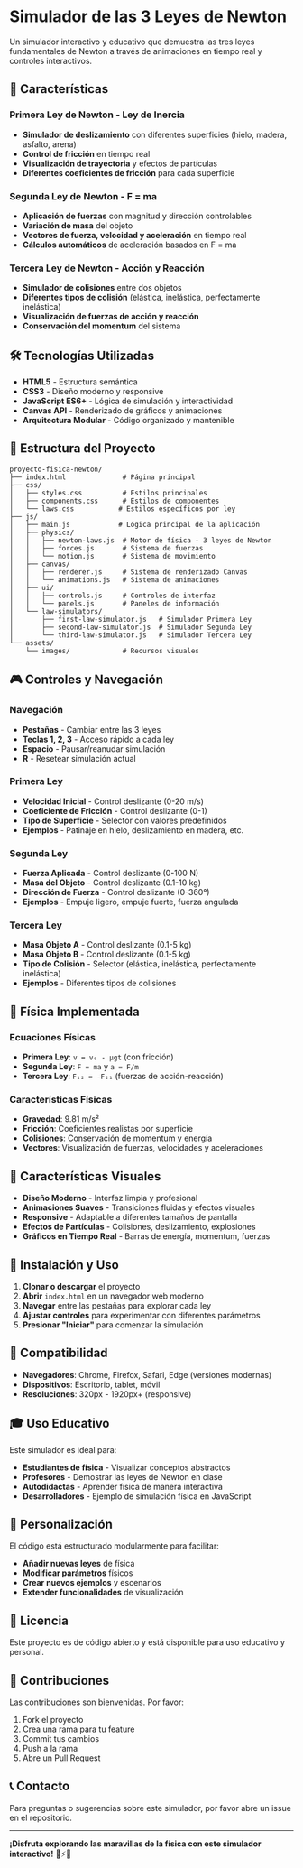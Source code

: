 # Simulador de las 3 Leyes de Newton

Un simulador interactivo y educativo que demuestra las tres leyes fundamentales de Newton a través de animaciones en tiempo real y controles interactivos.

## 🚀 Características

### Primera Ley de Newton - Ley de Inercia
- **Simulador de deslizamiento** con diferentes superficies (hielo, madera, asfalto, arena)
- **Control de fricción** en tiempo real
- **Visualización de trayectoria** y efectos de partículas
- **Diferentes coeficientes de fricción** para cada superficie

### Segunda Ley de Newton - F = ma
- **Aplicación de fuerzas** con magnitud y dirección controlables
- **Variación de masa** del objeto
- **Vectores de fuerza, velocidad y aceleración** en tiempo real
- **Cálculos automáticos** de aceleración basados en F = ma

### Tercera Ley de Newton - Acción y Reacción
- **Simulador de colisiones** entre dos objetos
- **Diferentes tipos de colisión** (elástica, inelástica, perfectamente inelástica)
- **Visualización de fuerzas de acción y reacción**
- **Conservación del momentum** del sistema

## 🛠️ Tecnologías Utilizadas

- **HTML5** - Estructura semántica
- **CSS3** - Diseño moderno y responsive
- **JavaScript ES6+** - Lógica de simulación y interactividad
- **Canvas API** - Renderizado de gráficos y animaciones
- **Arquitectura Modular** - Código organizado y mantenible

## 📁 Estructura del Proyecto

```
proyecto-fisica-newton/
├── index.html              # Página principal
├── css/
│   ├── styles.css          # Estilos principales
│   ├── components.css      # Estilos de componentes
│   └── laws.css           # Estilos específicos por ley
├── js/
│   ├── main.js            # Lógica principal de la aplicación
│   ├── physics/
│   │   ├── newton-laws.js  # Motor de física - 3 leyes de Newton
│   │   ├── forces.js       # Sistema de fuerzas
│   │   └── motion.js       # Sistema de movimiento
│   ├── canvas/
│   │   ├── renderer.js     # Sistema de renderizado Canvas
│   │   └── animations.js   # Sistema de animaciones
│   ├── ui/
│   │   ├── controls.js     # Controles de interfaz
│   │   └── panels.js       # Paneles de información
│   └── law-simulators/
│       ├── first-law-simulator.js   # Simulador Primera Ley
│       ├── second-law-simulator.js  # Simulador Segunda Ley
│       └── third-law-simulator.js   # Simulador Tercera Ley
└── assets/
    └── images/             # Recursos visuales
```

## 🎮 Controles y Navegación

### Navegación
- **Pestañas** - Cambiar entre las 3 leyes
- **Teclas 1, 2, 3** - Acceso rápido a cada ley
- **Espacio** - Pausar/reanudar simulación
- **R** - Resetear simulación actual

### Primera Ley
- **Velocidad Inicial** - Control deslizante (0-20 m/s)
- **Coeficiente de Fricción** - Control deslizante (0-1)
- **Tipo de Superficie** - Selector con valores predefinidos
- **Ejemplos** - Patinaje en hielo, deslizamiento en madera, etc.

### Segunda Ley
- **Fuerza Aplicada** - Control deslizante (0-100 N)
- **Masa del Objeto** - Control deslizante (0.1-10 kg)
- **Dirección de Fuerza** - Control deslizante (0-360°)
- **Ejemplos** - Empuje ligero, empuje fuerte, fuerza angulada

### Tercera Ley
- **Masa Objeto A** - Control deslizante (0.1-5 kg)
- **Masa Objeto B** - Control deslizante (0.1-5 kg)
- **Tipo de Colisión** - Selector (elástica, inelástica, perfectamente inelástica)
- **Ejemplos** - Diferentes tipos de colisiones

## 🔬 Física Implementada

### Ecuaciones Físicas
- **Primera Ley**: `v = v₀ - μgt` (con fricción)
- **Segunda Ley**: `F = ma` y `a = F/m`
- **Tercera Ley**: `F₁₂ = -F₂₁` (fuerzas de acción-reacción)

### Características Físicas
- **Gravedad**: 9.81 m/s²
- **Fricción**: Coeficientes realistas por superficie
- **Colisiones**: Conservación de momentum y energía
- **Vectores**: Visualización de fuerzas, velocidades y aceleraciones

## 🎨 Características Visuales

- **Diseño Moderno** - Interfaz limpia y profesional
- **Animaciones Suaves** - Transiciones fluidas y efectos visuales
- **Responsive** - Adaptable a diferentes tamaños de pantalla
- **Efectos de Partículas** - Colisiones, deslizamiento, explosiones
- **Gráficos en Tiempo Real** - Barras de energía, momentum, fuerzas

## 🚀 Instalación y Uso

1. **Clonar o descargar** el proyecto
2. **Abrir** `index.html` en un navegador web moderno
3. **Navegar** entre las pestañas para explorar cada ley
4. **Ajustar controles** para experimentar con diferentes parámetros
5. **Presionar "Iniciar"** para comenzar la simulación

## 📱 Compatibilidad

- **Navegadores**: Chrome, Firefox, Safari, Edge (versiones modernas)
- **Dispositivos**: Escritorio, tablet, móvil
- **Resoluciones**: 320px - 1920px+ (responsive)

## 🎓 Uso Educativo

Este simulador es ideal para:
- **Estudiantes de física** - Visualizar conceptos abstractos
- **Profesores** - Demostrar las leyes de Newton en clase
- **Autodidactas** - Aprender física de manera interactiva
- **Desarrolladores** - Ejemplo de simulación física en JavaScript

## 🔧 Personalización

El código está estructurado modularmente para facilitar:
- **Añadir nuevas leyes** de física
- **Modificar parámetros** físicos
- **Crear nuevos ejemplos** y escenarios
- **Extender funcionalidades** de visualización

## 📄 Licencia

Este proyecto es de código abierto y está disponible para uso educativo y personal.

## 🤝 Contribuciones

Las contribuciones son bienvenidas. Por favor:
1. Fork el proyecto
2. Crea una rama para tu feature
3. Commit tus cambios
4. Push a la rama
5. Abre un Pull Request

## 📞 Contacto

Para preguntas o sugerencias sobre este simulador, por favor abre un issue en el repositorio.

---

**¡Disfruta explorando las maravillas de la física con este simulador interactivo!** 🚀⚡🔬
